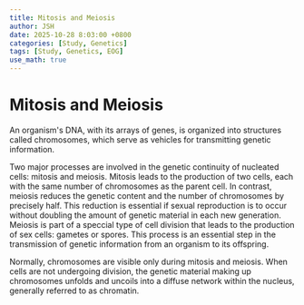 ```yaml
---
title: Mitosis and Meiosis
author: JSH
date: 2025-10-28 8:03:00 +0800
categories: [Study, Genetics]
tags: [Study, Genetics, EOG]
use_math: true
---
```


# Mitosis and Meiosis
An organism's DNA, with its arrays of genes, is organized into structures called chromosomes, which serve as vehicles for transmitting genetic information.

Two major processes are involved in the genetic continuity of nucleated cells: mitosis and meiosis.
Mitosis leads to the production of two cells, each with the same number of chromosomes as the parent cell.
In contrast, meiosis reduces the genetic content and the number of chromosomes by precisely half.
This reduction is essential if sexual reproduction is to occur without doubling the amount of genetic material in each new generation.
Meiosis is part of a speccial type of cell division that leads to the production of sex cells: gametes or spores.
This process is an essential step in the transmission of genetic information from an organism to its offspring.

Normally, chromosomes are visible only during mitosis and meiosis.
When cells are not undergoing division, the genetic material making up chromosomes unfolds and uncoils into a diffuse network within the nucleus, generally referred to as chromatin.

